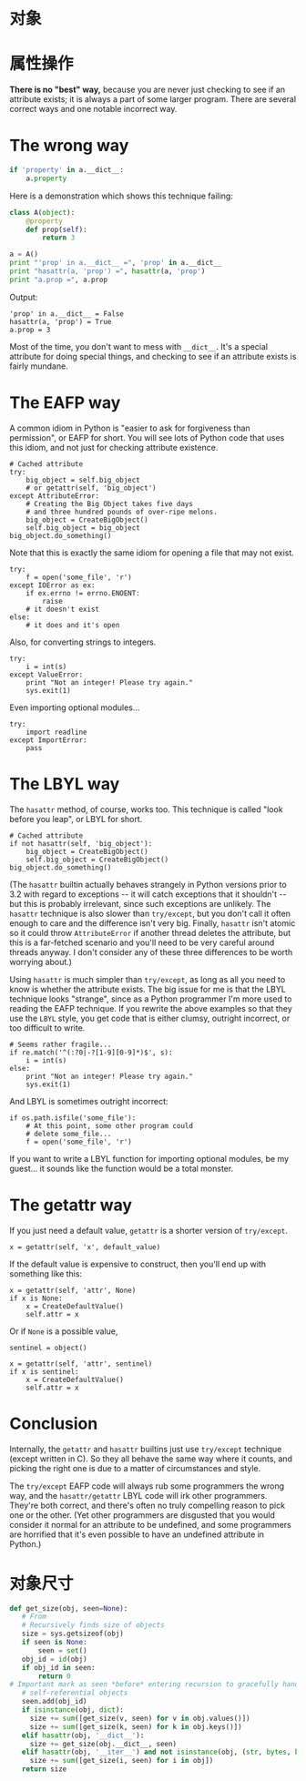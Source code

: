 # 对象

# 属性操作

**There is no "best" way,** because you are never just checking to see if an attribute exists; it is always a part of some larger program. There are several correct ways and one notable incorrect way.

# The wrong way

```py
if 'property' in a.__dict__:
    a.property
```

Here is a demonstration which shows this technique failing:

```py
class A(object):
    @property
    def prop(self):
        return 3

a = A()
print "'prop' in a.__dict__ =", 'prop' in a.__dict__
print "hasattr(a, 'prop') =", hasattr(a, 'prop')
print "a.prop =", a.prop
```

Output:

```
'prop' in a.__dict__ = False
hasattr(a, 'prop') = True
a.prop = 3
```

Most of the time, you don't want to mess with `__dict__`. It's a special attribute for doing special things, and checking to see if an attribute exists is fairly mundane.

# The EAFP way

A common idiom in Python is "easier to ask for forgiveness than permission", or EAFP for short. You will see lots of Python code that uses this idiom, and not just for checking attribute existence.

```
# Cached attribute
try:
    big_object = self.big_object
    # or getattr(self, 'big_object')
except AttributeError:
    # Creating the Big Object takes five days
    # and three hundred pounds of over-ripe melons.
    big_object = CreateBigObject()
    self.big_object = big_object
big_object.do_something()
```

Note that this is exactly the same idiom for opening a file that may not exist.

```
try:
    f = open('some_file', 'r')
except IOError as ex:
    if ex.errno != errno.ENOENT:
        raise
    # it doesn't exist
else:
    # it does and it's open
```

Also, for converting strings to integers.

```
try:
    i = int(s)
except ValueError:
    print "Not an integer! Please try again."
    sys.exit(1)
```

Even importing optional modules...

```
try:
    import readline
except ImportError:
    pass
```

# The LBYL way

The `hasattr` method, of course, works too. This technique is called "look before you leap", or LBYL for short.

```
# Cached attribute
if not hasattr(self, 'big_object'):
    big_object = CreateBigObject()
    self.big_object = CreateBigObject()
big_object.do_something()
```

(The `hasattr` builtin actually behaves strangely in Python versions prior to 3.2 with regard to exceptions -- it will catch exceptions that it shouldn't -- but this is probably irrelevant, since such exceptions are unlikely. The `hasattr` technique is also slower than `try/except`, but you don't call it often enough to care and the difference isn't very big. Finally, `hasattr` isn't atomic so it could throw `AttributeError` if another thread deletes the attribute, but this is a far-fetched scenario and you'll need to be very careful around threads anyway. I don't consider any of these three differences to be worth worrying about.)

Using `hasattr` is much simpler than `try/except`, as long as all you need to know is whether the attribute exists. The big issue for me is that the LBYL technique looks "strange", since as a Python programmer I'm more used to reading the EAFP technique. If you rewrite the above examples so that they use the `LBYL` style, you get code that is either clumsy, outright incorrect, or too difficult to write.

```
# Seems rather fragile...
if re.match('^(:?0|-?[1-9][0-9]*)$', s):
    i = int(s)
else:
    print "Not an integer! Please try again."
    sys.exit(1)
```

And LBYL is sometimes outright incorrect:

```
if os.path.isfile('some_file'):
    # At this point, some other program could
    # delete some_file...
    f = open('some_file', 'r')
```

If you want to write a LBYL function for importing optional modules, be my guest... it sounds like the function would be a total monster.

# The getattr way

If you just need a default value, `getattr` is a shorter version of `try/except`.

```
x = getattr(self, 'x', default_value)
```

If the default value is expensive to construct, then you'll end up with something like this:

```
x = getattr(self, 'attr', None)
if x is None:
    x = CreateDefaultValue()
    self.attr = x
```

Or if `None` is a possible value,

```
sentinel = object()

x = getattr(self, 'attr', sentinel)
if x is sentinel:
    x = CreateDefaultValue()
    self.attr = x
```

# Conclusion

Internally, the `getattr` and `hasattr` builtins just use `try/except` technique (except written in C). So they all behave the same way where it counts, and picking the right one is due to a matter of circumstances and style.

The `try/except` EAFP code will always rub some programmers the wrong way, and the `hasattr/getattr` LBYL code will irk other programmers. They're both correct, and there's often no truly compelling reason to pick one or the other. (Yet other programmers are disgusted that you would consider it normal for an attribute to be undefined, and some programmers are horrified that it's even possible to have an undefined attribute in Python.)

# 对象尺寸

```py
def get_size(obj, seen=None):
   # From
   # Recursively finds size of objects
   size = sys.getsizeof(obj)
   if seen is None:
       seen = set()
   obj_id = id(obj)
   if obj_id in seen:
       return 0
# Important mark as seen *before* entering recursion to gracefully handle
   # self-referential objects
   seen.add(obj_id)
   if isinstance(obj, dict):
     size += sum([get_size(v, seen) for v in obj.values()])
     size += sum([get_size(k, seen) for k in obj.keys()])
   elif hasattr(obj, '__dict__'):
     size += get_size(obj.__dict__, seen)
   elif hasattr(obj, '__iter__') and not isinstance(obj, (str, bytes, bytearray)):
     size += sum([get_size(i, seen) for i in obj])
   return size
```
